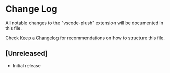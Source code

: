 # Change Log
All notable changes to the "vscode-plush" extension will be documented in this file.

Check [Keep a Changelog](http://keepachangelog.com/) for recommendations on how to structure this file.

## [Unreleased]
- Initial release